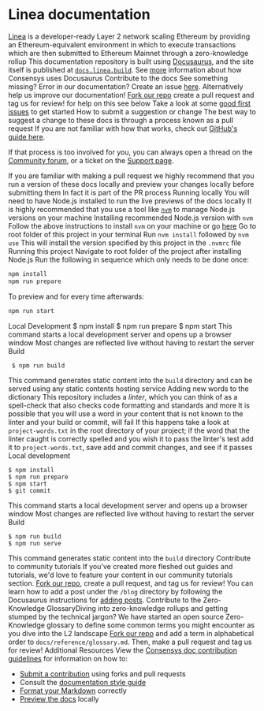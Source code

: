 # Linea documentation
[Linea](https://linea.build/) 
is a developer-ready
Layer 2 network scaling Ethereum
by providing an Ethereum-equivalent
environment in which to 
execute transactions which are 
then submitted to Ethereum Mainnet through a zero-knowledge rollup
This documentation repository is 
built using 
[Docusaurus](https://docusaurus.io/),
and the site itself is 
published at
[`docs.linea.build`](https://docs.linea.build/).
See [more](https://docs-template.consensys.net/) 
information about how Consensys 
uses Docusaurus Contribute to the
docs See something missing?
Error in our documentation?
Create an issue
[here](https://github.com/Consensys/doc.zk-evm/issues).
Alternatively
help us improve our documentation!
[Fork our repo](https://github.com/ConsenSys/doc.zk-evm/fork)
create a pull request
and tag us for review! 
for help on this
see below
Take a look at some
[good first issues](https://github.com/ConsenSys/doc.zk-evm/issues?q=is%3Aissue+is%3Aopen+label%3A%22good+first+issue%22) 
to get started How to submit 
a suggestion or change
The best way to suggest a change
to these docs is through a 
process known as a
pull request If you are not
familiar with how that works, check out [GitHub's guide here](https://docs.github.com/en/pull-requests/collaborating-with-pull-requests/proposing-changes-to-your-work-with-pull-requests/creating-a-pull-request).

If that process is too involved for you, you can always open a thread on the [Community forum](https://community.linea.build/), or a ticket on the [Support page](https://support.linea.build/hc/en-us).

If you are familiar with making
a pull request we 
highly recommend that you run 
a version of these docs 
locally and preview your changes 
locally before submitting them
In fact it is  part of the 
PR process Running locally
You will need to have
Node.js installed to run the
live previews of the docs locally
It is highly recommended that you 
use a tool
like [`nvm`](https://github.com/nvm-sh/nvm#installing-and-updating) to 
manage Node.js versions on your
machine Installing recommended 
Node.js version with
`nvm`
 Follow the above instructions
 to install  `nvm` on your machine
 or go [here](https://github.com/nvm-sh/nvm#installing-and-updating)
 Go to root folder 
 of this project in your terminal
Run
`nvm install` 
followed by 
`nvm use`
This will install the version 
specified by this project 
in the 
`.nvmrc` 
file Running this project Navigate to root folder of the project 
after installing Node.js  Run the following in sequence
which only needs to be done once:
   ```bash
   npm install
   npm run prepare
   ```
 To preview and for every
 time afterwards:
  
   ```bash
   npm run start
   ```
Local Development
    $ npm install
    $ npm run prepare
    $ npm start
This command starts a
local development server and
opens up a browser window
Most changes are reflected
live without having to restart
the server Build
    
     $ npm run build

This command generates 
static content into 
the `build` directory and can 
be served using any static contents hosting service  Adding new words
to the dictionary This 
repository includes
a
_linter_,
which you can think of as a 
spell-check that also checks
code formatting and standards and more It is  possible that you will use a 
word in your content that is not 
known to the linter
and your build or commit, 
will fail If this happens
take a look at
`project-words.txt` 
in the root directory of your 
project; if the word that
the linter caught is correctly 
spelled and you wish it to pass 
the linter's test add it
to `project-words.txt`,
save add and commit changes, and 
see if it passes Local development

    $ npm install
    $ npm run prepare
    $ npm start
    $ git commit

This command starts a local
development server and opens
up a browser window Most changes 
are reflected live without 
having to restart the server Build

    $ npm run build
    $ npm run serve
This command generates static content into the `build` directory
 Contribute to community tutorials
If you've created more fleshed out guides and tutorials, we'd love to feature your content in our community tutorials section. [Fork our repo](https://github.com/Consensys/doc.zk-evm/fork), create a pull request, and tag us for review!
You can learn how to add a post under the `/blog` directory by following the Docusaurus instructions for [adding posts](https://docusaurus.io/docs/blog#adding-posts).
Contribute to the Zero-Knowledge 
GlossaryDiving into zero-knowledge rollups and getting stumped 
by the technical jargon?
We have started an open source 
Zero-Knowledge glossary to define 
some common terms you might encounter
as you dive into the L2 landscape
[Fork our repo](https://github.com/Consensys/doc.zk-evm/fork)
and add a term in alphabetical 
order to `docs/reference/glossary.md`. Then, make a pull request and tag
us for review!  Additional Resources
View the
[Consensys doc contribution guidelines](https://docs-template.consensys.net/) 
for information on how to:
- [Submit a contribution](https://docs-template.consensys.net/contribute/submit-a-contribution) using forks and pull requests
- Consult the [documentation style guide](https://docs-template.consensys.net/contribute/style-guide)
- [Format your Markdown](https://docs-template.consensys.net/contribute/format-markdown) correctly
- [Preview the docs](https://docs-template.consensys.net/contribute/preview) locally
